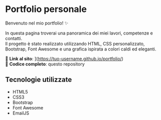 # Portfolio personale

Benvenuto nel mio portfolio! ✨

In questa pagina troverai una panoramica dei miei lavori, competenze e contatti.  
Il progetto è stato realizzato utilizzando HTML, CSS personalizzato, Bootstrap, Font Awesome e una grafica ispirata a colori caldi ed eleganti.

🔗 **Link al sito**: ](https://tuo-username.github.io/portfolio/)  
📁 **Codice completo**: questo repository

## Tecnologie utilizzate
- HTML5
- CSS3
- Bootstrap
- Font Awesome
- EmailJS

